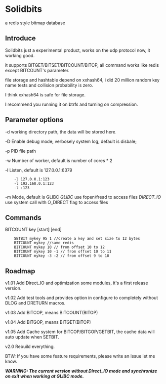 # Solidbits
a redis style bitmap database

## Introduce

Solidbits just a experimental product, works on the udp protocol now, it working good.

it supports BITGET/BITSET/BITCOUNT/BITOP, all command works like redis except BITCOUNT's parameter.

file storage and hashtable depend on xxhash64, i did 20 million random key name tests and collision probability is zero.

I think xxhash64 is safe for file storage.

I recommend you running it on btrfs and turning on compression.

## Parameter options

-d  working directory path, the data will be stored here.

-D  Enable debug mode, verbosely system log, default is disbale;

-p  PID file path

-w  Number of worker, default is number of cores * 2

-l  Listen, default is 127.0.0.1:6379

```
    -l 127.0.0.1:123
    -l 192.168.0.1:123
    -l :123
```

-m  Mode, default is GLIBC
    *GLIBC* use fopen/fread to access files
    *DIRECT_IO* use system call with O_DIRECT flag to access files
    
## Commands

BITCOUNT key [start] [end]

```
    SETBIT mykey 95 1 //create a key and set size to 12 bytes
    BITCOUNT mykey //same redis
    BITCOUNT mykey 10 // from offset 10 to 12
    BITCOUNT mykey 10 -1 // from offset 10 to 11
    BITCOUNT mykey -3 -2 // from offset 9 to 10
```


## Roadmap

v1.01 Add Direct_IO and optimization some modules, it's a first release version.

v1.02 Add test tools and provides option in configure to completely without DLOG and DRETURN macros.

v1.03 Add BITCOP, means BITCOUNT(BITOP)

v1.04 Add BITGOP, means BITGET(BITOP)

v1.05 Add Cache system for BITCOP/BITGOP/GETBIT, the cache data will auto update when SETBIT.

v2.0 Rebuild everything.

BTW: If you have some feature requirements, please write an Issue let me know.



***WARNING: The current version without Direct_IO mode and synchronize on exit when working at GLIBC mode.***
